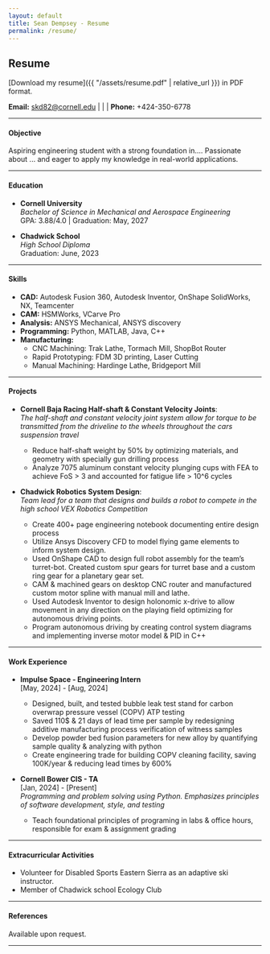 ```yaml
---
layout: default
title: Sean Dempsey - Resume
permalink: /resume/
---
```

## Resume

[Download my resume]({{ "/assets/resume.pdf" | relative_url }}) in PDF format.


**Email:** [skd82@cornell.edu](mailto:netID@cornell.edu) | | | **Phone:** +424-350-6778

---

#### Objective
Aspiring engineering student with a strong foundation in.... Passionate about ... and eager to apply my knowledge in real-world applications.

---

#### Education
- **Cornell University**  
  *Bachelor of Science in Mechanical and Aerospace Engineering*  
  GPA: 3.88/4.0 | Graduation: May, 2027

- **Chadwick School**  
  *High School Diploma*  
  Graduation: June, 2023

---

#### Skills
- **CAD:** Autodesk Fusion 360, Autodesk Inventor, OnShape SolidWorks, NX, Teamcenter
- **CAM:** HSMWorks, VCarve Pro
- **Analysis:** ANSYS Mechanical, ANSYS discovery   
- **Programming:** Python, MATLAB, Java, C++ 
- **Manufacturing:** 
  - CNC Machining: Trak Lathe, Tormach Mill, ShopBot Router
  - Rapid Prototyping: FDM 3D printing, Laser Cutting
  - Manual Machining: Hardinge Lathe, Bridgeport Mill

---

#### Projects
- **Cornell Baja Racing Half-shaft & Constant Velocity Joints**:  
  *The half-shaft and constant velocity joint system allow for torque to be transmitted from the driveline to the wheels throughout the cars suspension travel*  
  - Reduce half-shaft weight by 50% by optimizing materials, and geometry with specially gun drilling process
  - Analyze 7075 aluminum constant velocity plunging cups with FEA to achieve FoS > 3 and accounted for fatigue life > 10^6 cycles

- **Chadwick Robotics System Design**:  
  *Team lead for a team that designs and builds a robot to compete in the high school VEX Robotics Competition*  
  - Create 400+ page engineering notebook documenting entire design process
  - Utilize Ansys Discovery CFD to model flying game elements to inform system design.
  - Used OnShape CAD to design full robot assembly for the team’s turret-bot. Created custom spur gears for turret base and a custom ring gear for a planetary gear set.
  - CAM & machined gears on desktop CNC router and manufactured custom motor spline with manual mill and lathe.
  - Used Autodesk Inventor to design holonomic x-drive to allow movement in any direction on the playing field optimizing for autonomous driving points. 
  - Program autonomous driving by creating control system diagrams and implementing inverse motor model & PID in C++

---

#### Work Experience
- **Impulse Space - Engineering Intern**  
  [May, 2024] - [Aug, 2024]  
  - Designed, built, and tested bubble leak test stand for carbon overwrap pressure vessel (COPV) ATP testing
  - Saved 110$ & 21 days of lead time per sample by redesigning additive manufacturing process verification of witness samples
  - Develop powder bed fusion parameters for new alloy by quantifying sample quality & analyzing with python
  - Create engineering trade for building COPV cleaning facility, saving 100K/year & reducing lead times by 600%

- **Cornell Bower CIS - TA**  
  [Jan, 2024] - [Present]  
*Programming and problem solving using Python. Emphasizes principles of software development, style, and testing*
  - Teach foundational principles of programing in labs & office hours, responsible for exam & assignment grading


---

<!-- #### Achievements & Certifications
- [Certification Name], [Issuing Organization], [Year]  
- [Achievement Name], [Competition/Event], [Year]  

--- -->

#### Extracurricular Activities
- Volunteer for Disabled Sports Eastern Sierra as an adaptive ski instructor. 
- Member of Chadwick school Ecology Club

---

#### References
Available upon request.

---
